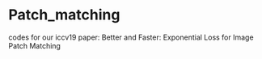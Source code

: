 # Patch_matching
codes for our iccv19 paper: Better and Faster: Exponential Loss for Image Patch Matching
